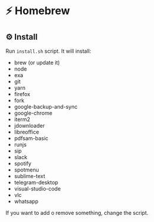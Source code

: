 # ⚡️ Homebrew

## ⚙️ Install

Run `install.sh` script. It will install:

- brew (or update it)
- node
- exa
- git
- yarn
- firefox
- fork
- google-backup-and-sync
- google-chrome
- iterm2
- jdownloader
- libreoffice
- pdfsam-basic
- runjs
- sip
- slack
- spotify
- spotmenu
- sublime-text
- telegram-desktop
- visual-studio-code
- vlc
- whatsapp

If you want to add o remove something, change the script.
